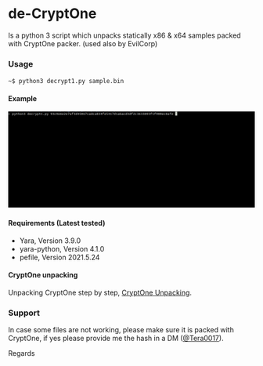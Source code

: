de-CryptOne
==============

Is a python 3 script which unpacks statically x86 & x64 samples packed with CryptOne packer. (used also by EvilCorp)

### Usage

```
~$ python3 decrypt1.py sample.bin
```

#### Example

![](images/x64.gif)


#### Requirements (Latest tested)

* Yara, Version 3.9.0
* yara-python, Version 4.1.0
* pefile, Version 2021.5.24

#### CryptOne unpacking

Unpacking CryptOne step by step, [CryptOne Unpacking](https://github.com/Tera0017/de-CryptOne/blob/main/CryptOne_Unpacking.md).

### Support

In case some files are not working, please make sure it is packed with CryptOne, if yes please provide me the hash in a DM ([@Tera0017](https://twitter.com/tera0017)).

Regards
